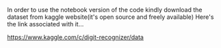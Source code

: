 In order to use the notebook version of the code
kindly download the dataset from kaggle website(it's open source and freely available)
Here's the link associated with it...

https://www.kaggle.com/c/digit-recognizer/data
